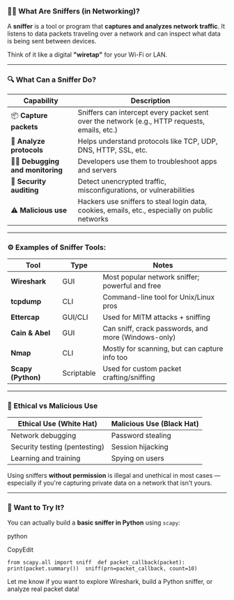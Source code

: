 ### 🕵️‍♂️ What Are **Sniffers** (in Networking)?

A **sniffer** is a tool or program that **captures and analyzes network traffic**. It listens to data packets traveling over a network and can inspect what data is being sent between devices.

Think of it like a digital **"wiretap"** for your Wi-Fi or LAN.

---

### 🔍 What Can a Sniffer Do?

|Capability|Description|
|---|---|
|📦 **Capture packets**|Sniffers can intercept every packet sent over the network (e.g., HTTP requests, emails, etc.)|
|🧠 **Analyze protocols**|Helps understand protocols like TCP, UDP, DNS, HTTP, SSL, etc.|
|🧑‍💻 **Debugging and monitoring**|Developers use them to troubleshoot apps and servers|
|🔐 **Security auditing**|Detect unencrypted traffic, misconfigurations, or vulnerabilities|
|⚠️ **Malicious use**|Hackers use sniffers to steal login data, cookies, emails, etc., especially on public networks|

---

### ⚙️ Examples of Sniffer Tools:

|Tool|Type|Notes|
|---|---|---|
|**Wireshark**|GUI|Most popular network sniffer; powerful and free|
|**tcpdump**|CLI|Command-line tool for Unix/Linux pros|
|**Ettercap**|GUI/CLI|Used for MITM attacks + sniffing|
|**Cain & Abel**|GUI|Can sniff, crack passwords, and more (Windows-only)|
|**Nmap**|CLI|Mostly for scanning, but can capture info too|
|**Scapy (Python)**|Scriptable|Used for custom packet crafting/sniffing|

---

### 🔐 Ethical vs Malicious Use

|Ethical Use (White Hat)|Malicious Use (Black Hat)|
|---|---|
|Network debugging|Password stealing|
|Security testing (pentesting)|Session hijacking|
|Learning and training|Spying on users|

Using sniffers **without permission** is illegal and unethical in most cases — especially if you're capturing private data on a network that isn't yours.

---

### 🧪 Want to Try It?

You can actually build a **basic sniffer in Python** using `scapy`:

python

CopyEdit

`from scapy.all import sniff  def packet_callback(packet):     print(packet.summary())  sniff(prn=packet_callback, count=10)`

Let me know if you want to explore Wireshark, build a Python sniffer, or analyze real packet data!
